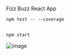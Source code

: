 Fizz Buzz React App

    npm test -- --coverage
    

    npm start

![image](https://user-images.githubusercontent.com/11095906/52526838-15ad2800-2cd0-11e9-9d20-5056afc29fd6.png)
